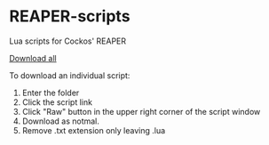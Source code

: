 # REAPER-scripts
Lua scripts for Cockos' REAPER 

[Download all](https://github.com/Buy-One/REAPER-scripts/archive/refs/heads/main.zip)

To download an individual script:
1. Enter the folder
2. Click the script link
3. Click "Raw" button in the upper right corner of the script window
4. Download as notmal.
5. Remove .txt extension only leaving .lua
